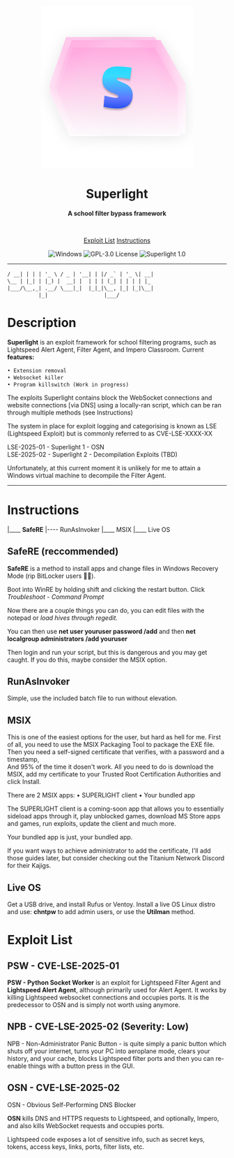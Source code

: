 <p align="center"
   <br>
   <img src="https://github.com/rockerroblox/superlight/blob/main/logo.png?raw=true">
   <br>
</p>

<h1 align="center">Superlight</h1>
<p align="center"><b>A school filter bypass framework</b></p>
<br>
<p align="center">
   <a href="#exploit-list" align="center">Exploit List</a>
   <a href="#instructions" align="center">Instructions</a>
   
</p>


<p align="center">
  <img src="https://badgen.net/badge/icon/windows?icon=windows&label" alt="Windows">
  <img src="https://badgen.net/static/license/GPL-3.0/blue" alt="GPL-3.0 License">
  <img src="https://badgen.net/static/Superlight/1.0/cyan" alt="Superlight 1.0">
</p>

---

``` ___ _   _ _ __   ___ _ __| (_) __ _| |__ | |_
/ __| | | | '_ \ / _ | '__| | |/ _` | '_ \| __|
\__ | |_| | |_) |  __| |  | | | (_| | | | | |_
|___/\__,_| .__/ \___|_|  |_|_|\__, |_| |_|\__|
          |_|                  |___/
```


# Description

**Superlight** is an exploit framework for school filtering programs, such as Lightspeed Alert Agent, Filter Agent, and Impero Classroom. Current **features:**

    • Extension removal
    • Websocket killer
    • Program killswitch (Work in progress)

The exploits Superlight contains block the WebSocket connections and website connections [via DNS] using a locally-ran script, which can be ran through multiple methods (see Instructions)

The system in place for exploit logging and categorising is known as LSE (Lightspeed Exploit) but is commonly referred to as CVE-LSE-XXXX-XX

LSE-2025-01 - Superlight 1 - OSN\
LSE-2025-02 - Superlight 2 - Decompilation Exploits (TBD)

Unfortunately, at this current moment it is unlikely for me to attain a Windows virtual machine to decompile the Filter Agent.

***

# Instructions

|____ **SafeRE**
|---- RunAsInvoker
|____ MSIX
|____ Live OS

## SafeRE (reccommended)

**SafeRE** is a method to install apps and change files in Windows Recovery Mode (rip BitLocker users 🥀🥀).

Boot into WinRE by holding shift and clicking the restart button. Click *Troubleshoot* - *Command Prompt*

Now there are a couple things you can do, you can edit files with the notepad or *load hives through regedit.*

You can then use **net user youruser password /add** and then **net localgroup administrators /add youruser**

Then login and run your script, but this is dangerous and you may get caught. If you do this, maybe consider the MSIX option.

## RunAsInvoker

Simple, use the included batch file to run without elevation.

## MSIX

This is one of the easiest options for the user, but hard as hell for me. First of all, you need to use the MSIX Packaging Tool to package the EXE file. Then you need a self-signed certificate that verifies, with a password and a timestamp,\
And 95% of the time it dosen't work. All you need to do is download the MSIX, add my certificate to your Trusted Root Certification Authorities and click Install.

There are 2 MSIX apps:
   • SUPERLIGHT client
   • Your bundled app

The SUPERLIGHT client is a coming-soon app that allows you to essentially sideload apps through it, play unblocked games, download MS Store apps and games, run exploits, update the client and much more.

Your bundled app is just, your bundled app.

If you want ways to achieve administrator to add the certificate, I'll add those guides later, but consider checking out the Titanium Network Discord for their Kajigs.

## Live OS

Get a USB drive, and install Rufus or Ventoy. Install a live OS Linux distro and use: **chntpw** to add admin users, or use the **Utilman** method.

# Exploit List

## PSW - CVE-LSE-2025-01

**PSW - Python Socket Worker** is an exploit for Lightspeed Filter Agent and **Lightspeed Alert Agent**, although primarily used for Alert Agent. It works by killing Lightspeed websocket connections and occupies ports.
It is the predecessor to OSN and is simply not worth using anymore.

## NPB - CVE-LSE-2025-02 (Severity: Low)
NPB - Non-Administrator Panic Button - is quite simply a panic button which shuts off your internet, turns your PC into aeroplane mode, clears your history, and your cache, blocks Lightspeed filter ports and then you can re-enable things with a button press in the GUI.


## OSN - CVE-LSE-2025-02

OSN - Obvious Self-Performing DNS Blocker

**OSN** kills DNS and HTTPS requests to Lightspeed, and optionally, Impero, and also kills WebSocket requests and occupies ports.

Lightspeed code exposes a lot of sensitive info, such as secret keys, tokens, access keys, links, ports, filter lists, etc.


